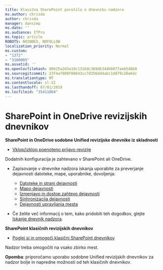 ```yaml
---
title: Klasična SharePoint poročila o dnevniku nadzora
ms.author: chrisda
author: chrisda
manager: dansimp
ms.date: ''
ms.audience: ITPro
ms.topic: article
ROBOTS: NOINDEX, NOFOLLOW
localization_priority: Normal
ms.custom:
- "1372"
- "3100005"
ms.assetid: ''
ms.openlocfilehash: 80625a2d3a10c1316dc369db344bb077aeb548b0
ms.sourcegitcommit: 23f4af808f08643cc7d356dd4abc1d079c28e6dc
ms.translationtype: MT
ms.contentlocale: sl-SI
ms.lasthandoff: 07/01/2019
ms.locfileid: "35411864"
---
```

# <a name="sharepoint-and-onedrive-audit-logs"></a>SharePoint in OneDrive revizijskih dnevnikov

**SharePoint in OneDrive sodobne Unified revizijske dnevnike iz skladnosti**

- [Vklop/izklop poenoteno prijavo revizije](https://docs.microsoft.com/en-us/office365/securitycompliance/turn-audit-log-search-on-or-off) 

Dodatnih konfiguracija je zahtevano v SharePoint ali OneDrive.

- Zapisovanje v dnevnike nadzora iskanja uporabite za preverjanje dejavnosti datoteke, mape, uporabnike, dovoljenja:

    - [Datoteke in strani dejavnosti](https://docs.microsoft.com/en-us/office365/securitycompliance/search-the-audit-log-in-security-and-compliance)
    - [Mapo dejavnosti](https://docs.microsoft.com/en-us/office365/securitycompliance/search-the-audit-log-in-security-and-compliance#folder-activities)
    - [Izmenjavo in dostop zahtevo dejavnosti](https://docs.microsoft.com/en-us/office365/securitycompliance/search-the-audit-log-in-security-and-compliance#sharing-and-access-request-activities)
    - [Sinhronizacija dejavnosti](https://docs.microsoft.com/en-us/office365/securitycompliance/search-the-audit-log-in-security-and-compliance#synchronization-activities)
    - [Dejavnosti upravljanja mesta](https://docs.microsoft.com/en-us/office365/securitycompliance/search-the-audit-log-in-security-and-compliance#site-administration-activities)
- Če želite več informacij o tem, kako pridobiti teh dogodkov, glejte [Iskanje dnevnik nadzora](https://docs.microsoft.com/office365/securitycompliance/search-the-audit-log-in-security-and-compliance#search-the-audit-log).

**SharePoint klasičnih revizijskih dnevnikov**

- [Poglej si in omogoči klasični SharePoint dnevnikov](https://support.office.com/en-us/article/view-audit-log-reports-b37c5869-1b47-4a82-a30d-ea20070fe527)

Nadzor treba omogočiti na vsako zbirko mest. 

**Opomba**: priporočamo uporabo sodobne Unified revizijskih dnevnikov za nadzor bolje in napredne možnosti od teh klasičnih dnevnikov.

